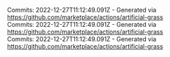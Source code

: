 Commits: 2022-12-27T11:12:49.091Z - Generated via https://github.com/marketplace/actions/artificial-grass
<br>
Commits: 2022-12-27T11:12:49.091Z - Generated via https://github.com/marketplace/actions/artificial-grass
<br>
Commits: 2022-12-27T11:12:49.091Z - Generated via https://github.com/marketplace/actions/artificial-grass
<br>
